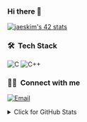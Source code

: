 ### Hi there 👋

[![jaeskim's 42 stats](https://badge42.herokuapp.com/api/stats/kaye)](https://github.com/JaeSeoKim/badge42)

### 🛠 &nbsp;Tech Stack
![C](https://img.shields.io/badge/C-00599C?style=for-the-badge&logo=c&logoColor=white)
![C++](https://img.shields.io/badge/C%2B%2B-00599C?style=for-the-badge&logo=c%2B%2B&logoColor=white)

### 🤝🏻 &nbsp;Connect with me
<a href="mailto:kangkai.ye@hotmail.com.com"><img alt="Email" src="https://img.shields.io/badge/kangkai.ye@hotmail.com?style=for-the-badge&logo=microsoft-outlook&logoColor=white"></a>

<details>
	<summary>Click for GitHub Stats</summary>
	<img alt = "GitHub Stats" src="https://github-readme-stats.vercel.app/api?username=kev-ye&show_icons=true&hide=issues&icon_color=000000&hide_border=true&title_color=5391FE&text_color=555">
	<br>
	<img alt = "Top Language" src="https://github-readme-stats.vercel.app/api/top-langs/?username=kev-ye&hide=html,&hide_border=true&title_color=5391FE&text_color=555"
</details>